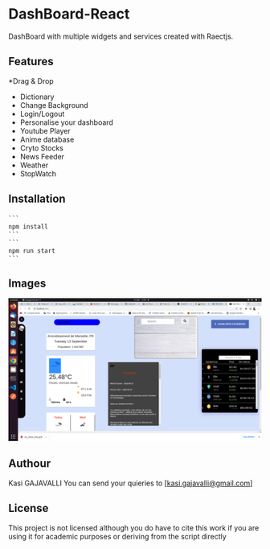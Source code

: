 # DashBoard-React
DashBoard with multiple widgets and services created with Raectjs.

## Features
*Drag & Drop
* Dictionary
* Change Background
* Login/Logout
* Personalise your dashboard
* Youtube Player
* Anime database
* Cryto Stocks
* News Feeder
* Weather 
* StopWatch

## Installation

    ```
    npm install
    ```
    ```
    npm run start
    ```
## Images

![Homepage](screenshot1.png?raw=true "Homepage")

## Authour

Kasi GAJAVALLI
You can send your quieries to [kasi.gajavalli@gmail.com]

## License

This project is not licensed although you do have to cite this work if you are using it for academic purposes or deriving from the script directly